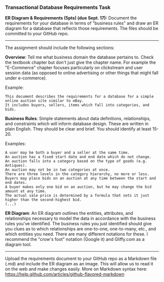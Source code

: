 ### Transactional Database Requirements Task

**ER Diagram & Requirements (5pts) (due Sept. 17):** Document the requirements for your database in terms of "business rules" and draw an ER diagram for a database that reflects those requirements.  The files should be committed to your GitHub repo.

---

The assignment should include the following sections:

**Overview**:  Tell me what business domain the database pertains to. Check the textbook chapter but don't just give the chapter name. For example the "E-Commerce" chapter focuses particularly on clickstream and user session data (as opposed to online advertising or other things that might fall under e-commerce).

Example:

    This document describes the requirements for a database for a simple online auction site similar to eBay.  
    It includes buyers, sellers, items which fall into categories, and bids.
    
**Business Rules**:  Simple statements about data definitions, relationships, and constraints which will inform database design.  These are written in plain English.  They should be clear and brief.  You should identify at least 15-20.

Examples:

    A user may be both a buyer and a seller at the same time.
    An auction has a fixed start date and end date which do not change.
    An auction falls into a category based on the type of goods (e.g. Antiques).
    An auction may not be in two categories at once.
    There are three levels in the category hierarchy, no more or less.
    Buyers may place bids on an auction at any time between the start and end dates.
    A buyer makes only one bid on an auction, but he may change the bid amount at any time.
    The actual sale price is determined by a formula that sets it just higher than the second-highest bid.
    (...)

**ER Diagram**:  An ER diagram outlines the entities, attributes, and relationships necessary to model the data in accordance with the business rules you've identified.  The business rules you just identified should give you clues as to which relationships are one-to-one, one-to-many, etc., and which entities you need.  There are many different notations for these.  I recommend the "crow's foot" notation (Google it) and Gliffy.com as a diagram tool.

---

Upload the requirements document to your GitHub repo as a Markdown file (.md) and include the ER diagram as an image.  This will allow us to read it on the web and make changes easily.  More on Markdown syntax here:  https://help.github.com/articles/github-flavored-markdown